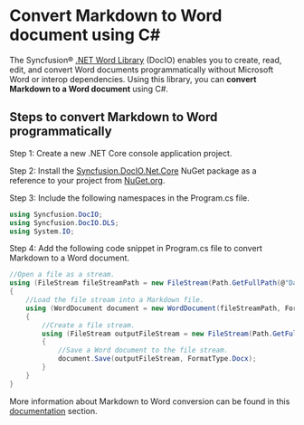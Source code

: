 # Convert Markdown to Word document using C#

The Syncfusion&reg; [.NET Word Library](https://www.syncfusion.com/document-processing/word-framework/net/word-library) (DocIO) enables you to create, read, edit, and convert Word documents programmatically without Microsoft Word or interop dependencies. Using this library, you can **convert Markdown to a Word document** using C#.

## Steps to convert Markdown to Word programmatically

Step 1: Create a new .NET Core console application project.

Step 2: Install the [Syncfusion.DocIO.Net.Core](https://www.nuget.org/packages/Syncfusion.DocIO.Net.Core) NuGet package as a reference to your project from [NuGet.org](https://www.nuget.org/).

Step 3: Include the following namespaces in the Program.cs file.

```csharp
using Syncfusion.DocIO; 
using Syncfusion.DocIO.DLS;
using System.IO;
```

Step 4: Add the following code snippet in Program.cs file to convert Markdown to a Word document.

```csharp
//Open a file as a stream.
using (FileStream fileStreamPath = new FileStream(Path.GetFullPath(@"Data/Input.md"), FileMode.Open, FileAccess.Read, FileShare.ReadWrite))
{
    //Load the file stream into a Markdown file.
    using (WordDocument document = new WordDocument(fileStreamPath, FormatType.Markdown))
    {
        //Create a file stream.
        using (FileStream outputFileStream = new FileStream(Path.GetFullPath(@"Output/MarkdownToWord.docx"), FileMode.Create, FileAccess.ReadWrite))
        {
            //Save a Word document to the file stream.
            document.Save(outputFileStream, FormatType.Docx);
        }
    }
}
```

More information about Markdown to Word conversion can be found in this [documentation](https://help.syncfusion.com/document-processing/word/word-library/net/convert-markdown-to-word-document-in-csharp) section.